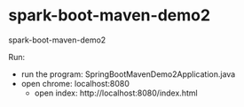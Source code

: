 # spark-boot-maven-demo2
spark-boot-maven-demo2


Run: 

- run the program: SpringBootMavenDemo2Application.java
- open chrome: localhost:8080 
    - open index: http://localhost:8080/index.html
